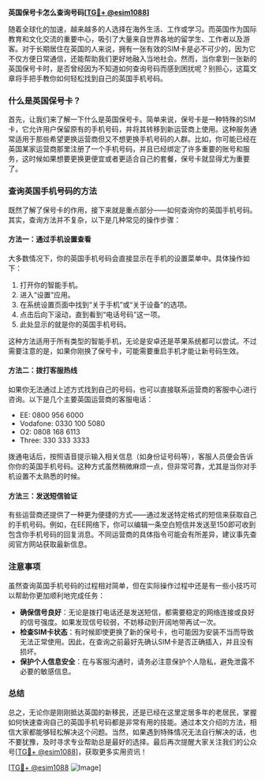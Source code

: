 **英国保号卡怎么查询号码[[TG💪+ @esim1088](https://t.me/s/esim1088)]**

随着全球化的加速，越来越多的人选择在海外生活、工作或学习。而英国作为国际教育和文化交流的重要中心，吸引了大量来自世界各地的留学生、工作者以及游客。对于长期居住在英国的人来说，拥有一张有效的SIM卡是必不可少的，因为它不仅方便日常通信，还能帮助我们更好地融入当地社会。然而，当你拿到一张新的英国保号卡时，是否曾经因为不知道如何查询号码而感到困扰呢？别担心，这篇文章将手把手教你如何轻松找到自己的英国手机号码。

### 什么是英国保号卡？

首先，让我们来了解一下什么是英国保号卡。简单来说，保号卡是一种特殊的SIM卡，它允许用户保留原有的手机号码，并将其转移到新运营商上使用。这种服务通常适用于那些希望更换运营商但又不想更换手机号码的人群。比如，你可能已经在英国某家运营商那里注册了一个手机号码，并且已经绑定了许多重要的账号和服务，这时候如果想要更换更便宜或者更适合自己的套餐，保号卡就显得尤为重要了。

### 查询英国手机号码的方法

既然了解了保号卡的作用，接下来就是重点部分——如何查询你的英国手机号码。其实，查询方法并不复杂，以下是几种常见的操作步骤：

#### 方法一：通过手机设置查看

大多数情况下，你的英国手机号码会直接显示在手机的设置菜单中。具体操作如下：
1. 打开你的智能手机。
2. 进入“设置”应用。
3. 在系统设置页面中找到“关于手机”或“关于设备”的选项。
4. 点击后向下滚动，直到看到“电话号码”这一项。
5. 此处显示的就是你的英国手机号码。

这种方法适用于所有类型的智能手机，无论是安卓还是苹果系统都可以尝试。不过需要注意的是，如果你刚换了保号卡，可能需要重启手机才能让新号码生效。

#### 方法二：拨打客服热线

如果你无法通过上述方式找到自己的号码，也可以直接联系运营商的客服中心进行咨询。以下是几个主要英国运营商的客服电话：
- EE: 0800 956 6000
- Vodafone: 0330 100 5080
- O2: 0808 168 6113
- Three: 330 333 3333

拨通电话后，按照语音提示输入相关信息（如身份证号码等），客服人员便会告诉你你的英国手机号码。这种方式虽然稍微麻烦一点，但非常可靠，尤其是当你对手机设置不太熟悉的时候。

#### 方法三：发送短信验证

有些运营商还提供了一种更为便捷的方式——通过发送特定格式的短信来获取自己的手机号码。例如，在EE网络下，你可以编辑一条空白短信并发送至150即可收到包含你手机号码的回复消息。不同运营商的具体指令可能会有所差异，建议事先查阅官方网站获取最新信息。

### 注意事项

虽然查询英国手机号码的过程相对简单，但在实际操作过程中还是有一些小技巧可以帮助你更加顺利地完成任务：
- **确保信号良好**：无论是拨打电话还是发送短信，都需要稳定的网络连接或良好的信号强度。如果发现信号较弱，不妨移动到开阔地带再试一次。
- **检查SIM卡状态**：有时候即使更换了新的保号卡，也可能因为安装不当而导致无法正常使用。因此，在查询之前最好先确认SIM卡是否正确插入，并且没有损坏。
- **保护个人信息安全**：在与客服沟通时，请务必注意保护个人隐私，避免泄露不必要的敏感信息。

### 总结

总之，无论你是刚刚抵达英国的新移民，还是已经在这里定居多年的老居民，掌握如何快速查询自己的英国手机号码都是非常有用的技能。通过本文介绍的方法，相信大家都能够轻松解决这个问题。当然，如果遇到特殊情况无法自行解决的话，也不要犹豫，及时寻求专业帮助总是最好的选择。最后再次提醒大家关注我们的公众号[[TG💪+ @esim1088](https://t.me/s/esim1088)]，获取更多实用资讯！

[[TG💪+ @esim1088](https://t.me/s/esim1088) ![Image](https://i.postimg.cc/4NQfJmqS/Snipaste-2025-05-13-00-14-12.png)]